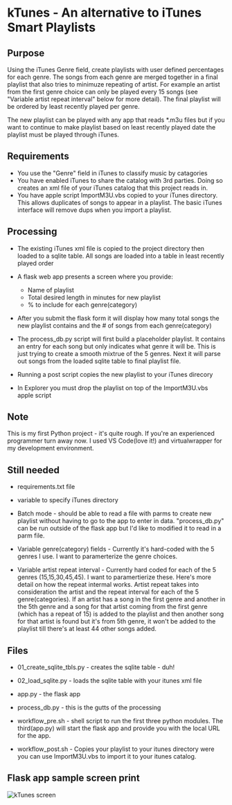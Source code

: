 # kTunes - An alternative to iTunes Smart Playlists

## Purpose

Using the iTunes Genre field, create playlists with user defined percentages for each genre. The songs from each genre are merged together in a final playlist that also tries to minimuze repeating of artist. For example an artist from the first genre choice can only be played every 15 songs (see "Variable artist repeat interval" below for more detail). The final playlist will be ordered by least recently played per genre. 

The new playlist can be played with any app that reads *.m3u files but if you want to continue to make playlist based on least recently played date the playlist must be played through iTunes.

## Requirements
- You use the "Genre" field in iTunes to classify music by catagories
- You have enabled iTunes to share the catalog with 3rd parties. Doing so creates an xml file of your iTunes catalog that this project reads in.
- You have apple script ImportM3U.vbs copied to your iTunes directory. This allows duplicates of songs to appear in a playlist. The basic iTunes interface will remove dups when you import a playlist.
              
## Processing
- The existing iTunes xml file is copied to the project directory then loaded to a sqlite table. All songs are loaded into a table in least recently played order
- A flask web app presents a screen where you provide:
  - Name of playlist
  - Total desired length in minutes for new playlist
  - % to include for each genre(category)

- After you submit the flask form it will display how many total songs the new playlist contains and the # of songs from each genre(category)
- The process_db.py script will first build a placeholder playlist. It contains an entry for each song but only indicates what genre it will be. This is just trying to create a smooth mixtrue of the 5 genres. Next it will parse out songs from the loaded sqlite table to final playlist file.
- Running a post script copies the new playlist to your iTunes direcory
- In Explorer you must drop the playlist on top of the ImportM3U.vbs apple script

## Note
This is my first Python project - it's quite rough. If you're an experienced programmer turn away now. I used VS Code(love it!) and virtualwrapper for my development environment.

## Still needed
- requirements.txt file
- variable to specify iTunes directory
- Batch mode - should be able to read a file with parms to create new playlist without having to go to the app to enter in data. "process_db.py" can be run
outside of the flask app but I'd like to modified it to read in a parm file.
- Variable genre(category) fields - Currently it's hard-coded with the 5 genres I use. I want to paramerterize the genre choices.

- Variable artist repeat interval - Currently hard coded for each of the 5 genres (15,15,30,45,45). I want to paramertierize these. Here's more detail on how the repeat intermal works. Artist repeat takes into consideration the artist and the repeat interval for each of the 5 genre(categories). If an artist has a song in the first genre and another in the 5th genre and a song for that artist coming from the first genre (which has a repeat of 15) is added to the playlist and then another song for that artist is found but it's from 5th genre, it won't be added to the playlist till there's at least 44 other songs added.

##  Files
- 01_create_sqlite_tbls.py - creates the sqlite table - duh!
- 02_load_sqlite.py - loads the sqlite table with your itunes xml file
- app.py - the flask app
- process_db.py - this is the gutts of the processing

- workflow_pre.sh - shell script to run the first three python modules. The third(app.py) will start the flask app and provide you with the local URL for the app.
- workflow_post.sh - Copies your playlist to your itunes directory were you can use ImportM3U.vbs to import it to your itunes catalog.

## Flask app sample screen print
![kTunes screen](https://user-images.githubusercontent.com/107451552/192881760-4221c58a-b2de-4b18-a0b1-755aeb20f217.png)

